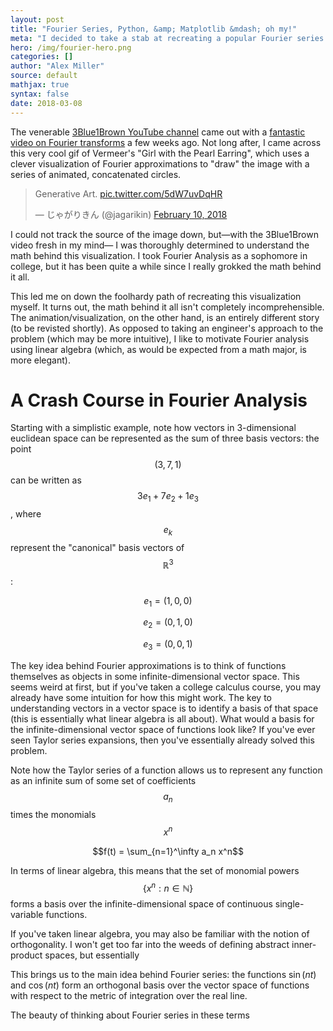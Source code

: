 ```yaml
---
layout: post
title: "Fourier Series, Python, &amp; Matplotlib &mdash; oh my!"
meta: "I decided to take a stab at recreating a popular Fourier series spinning circles visualization."
hero: /img/fourier-hero.png
categories: []
author: "Alex Miller"
source: default
mathjax: true
syntax: false
date: 2018-03-08
---
```


The venerable [3Blue1Brown YouTube channel](https://www.youtube.com/channel/UCYO_jab_esuFRV4b17AJtAw) came out with a [fantastic video on Fourier transforms](https://www.youtube.com/watch?v=spUNpyF58BY) 
a few weeks ago. Not long after, I came across this very cool gif of Vermeer's "Girl with
the Pearl Earring", which uses a clever visualization of Fourier approximations to "draw" 
the image with a series of animated, concatenated circles. 

<div style="margin: 0 auto;">
<blockquote class="twitter-tweet" data-lang="en">
<p lang="en" dir="ltr">Generative Art. <a href="https://t.co/5dW7uvDqHR">pic.twitter.com/5dW7uvDqHR</a></p>&mdash; じゃがりきん (@jagarikin) <a href="https://twitter.com/jagarikin/status/962449509782495232?ref_src=twsrc%5Etfw">February 10, 2018</a></blockquote>
<script async src="https://platform.twitter.com/widgets.js" charset="utf-8"></script>
</div>

I could not track the source of the image down, but&mdash;with the 3Blue1Brown video fresh in my mind&mdash;
I was thoroughly determined to understand the math behind this visualization. I took Fourier Analysis as a 
sophomore in college, but it has been quite a while since I really grokked the math behind it all. 

This led me on down the foolhardy path of recreating this visualization myself. It turns out, the math
behind it all isn't completely incomprehensible. The animation/visualization, on the other hand, is an
entirely different story (to be revisted shortly). As opposed to taking an engineer's approach to the 
problem (which may be more intuitive), I like to motivate Fourier analysis using linear algebra (which,
as would be expected from a math major, is more elegant). 

# A Crash Course in Fourier Analysis 
Starting with a simplistic example, note how vectors in 3-dimensional euclidean space can be represented as the sum of
three basis vectors: the point $$ (3,7,1) $$ can be written as $$ 3e_1 + 7e_2 + 1e_3 $$, where $$ e_k $$ represent the
"canonical" basis vectors of $$\mathbb{R}^3$$: 

$$e_1 = (1,0,0)$$

$$e_2 = (0,1,0)$$

$$e_3 = (0,0,1)$$

The key idea behind Fourier approximations is to think of functions themselves as objects in some infinite-dimensional
vector space. This seems weird at first, but if you've taken a college calculus course, you may already have some intuition
for how this might work. The key to understanding vectors in a vector space is to identify a basis of that space (this is 
essentially what linear algebra is all about). What would a basis for the infinite-dimensional vector space of functions look
like? If you've ever seen Taylor series expansions, then you've essentially already solved this problem. 

Note how the Taylor series of a function allows us to represent any function as an infinite sum of some set of coefficients
$$a_n$$ times the monomials $$x^n$$

$$f(t) = \sum_{n=1}^\infty a_n x^n$$

In terms of linear algebra, this means that the set of monomial powers $$\{ x^n : n \in \mathbb{N} \}$$ forms a basis over the
infinite-dimensional space of continuous single-variable functions. 

If you've taken linear algebra, you may also be familiar with the notion of orthogonality. I won't get too far into 
the weeds of defining abstract inner-product spaces, but essentially

This brings us to the main idea behind Fourier series: the functions $\sin(nt)$ and $\cos(nt)$ form an orthogonal basis 
over the vector space of functions with respect to the metric of integration over the real line.

The beauty of thinking about Fourier series in these terms 



